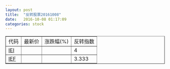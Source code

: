 ```yaml
---
layout: post
title:  "反转股票20161008"
date:   2016-10-08 01:17:09
categories: stock
---
```


<script type="text/javascript">
var stockList = []
stockList.push('gb_iei');
stockList.push('gb_ief');
</script>

<table border="1">
 <tr>
 <td>代码</td>
  <td>最新价</td>
  <td>涨跌幅(%)</td>
 <td>反转指数</td>
</tr>
  <tr id="iei"><td><a href="http://stock.finance.sina.com.cn/usstock/quotes/IEI.html" target="_blank">IEI</a></td><td></td><td></td><td>4</td></tr>
  <tr id="ief"><td><a href="http://stock.finance.sina.com.cn/usstock/quotes/IEF.html" target="_blank">IEF</a></td><td></td><td></td><td>3.333</td></tr>
</table>
